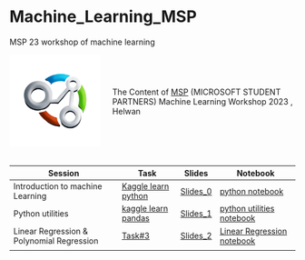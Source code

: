 # Machine_Learning_MSP
MSP 23 workshop of machine learning 
<div style="display: flex; align-items: center;">
    <div style="flex: 1; padding-right: 20px;">
        <img src="https://github.com/hossamAhmedSalah/Machine_Learning_MSP/blob/main/Assets/image-removebg-preview.png?raw=true" alt="Image Alt Text" width="300">
    </div>
    <div style="flex: 2;">
      The Content of <span style="color :skyblue"><a href= "https://www.facebook.com/HelwanTC">MSP</a></span> (MICROSOFT STUDENT PARTNERS) Machine         Learning Workshop 2023 , Helwan 
    </div>
 
</div>
<br>


| Session | Task | Slides  | Notebook |
| --- | --- | --- | --- |
| Introduction to machine Learning | [Kaggle learn python](https://www.kaggle.com/learn/python)  | [Slides_0](https://github.com/hossamAhmedSalah/Machine_Learning_MSP/blob/main/session_0/Introduction%20to%20Machine%20Learning.pptx)  | [python notebook](https://github.com/hossamAhmedSalah/Machine_Learning_MSP/blob/main/session_0/python-basics-msp.ipynb)
| Python utilities | [kaggle learn pandas](https://www.kaggle.com/learn/pandas) | [Slides_1](https://github.com/hossamAhmedSalah/Machine_Learning_MSP/blob/main/session_1/Python%20and%20utility%20libraries.pptx) | [python utilities notebook](https://github.com/hossamAhmedSalah/Machine_Learning_MSP/blob/main/session_1/python-libraries-msp.ipynb) |
| Linear Regression & Polynomial Regression | [Task#3](https://hossam-ahmed.notion.site/session_2-7b75710c6f0f45e6adae52a60d6f5832?pvs=4) | [Slides_2](https://github.com/hossamAhmedSalah/Machine_Learning_MSP/blob/main/session_2/Linear%20Regression.pptx) | [Linear Regression notebook](https://github.com/hossamAhmedSalah/Machine_Learning_MSP/blob/main/session_2/linear-regression-and-polynomial-regression-msp.ipynb) |
|  |  |  | |



